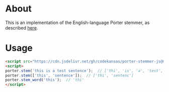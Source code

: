 # About

This is an implementation of the English-language Porter stemmer, as described [here](http://snowball.tartarus.org/algorithms/english/stemmer.html).

# Usage

```html
<script src="https://cdn.jsdelivr.net/gh/codekansas/porter-stemmer-js@master/porter.min.js"></script>
<script>
porter.stem('this is a test sentence');  // ['thi', 'is', 'a', 'test', 'sentenc']
porter.stem(['this', 'sentence']);  // ['thi', 'sentenc']
porter.stem_word('this');  // 'thi'
</script>
```
